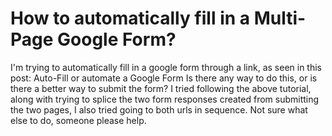 
# How to automatically fill in a Multi-Page Google Form?

I'm trying to automatically fill in a google form through a link, as seen in this post:
Auto-Fill or automate a Google Form
Is there any way to do this, or is there a better way to submit the form?
I tried following the above tutorial, along with trying to splice the two form responses created from submitting the two pages, I also tried going to both urls in sequence. Not sure what else to do, someone please help.

        